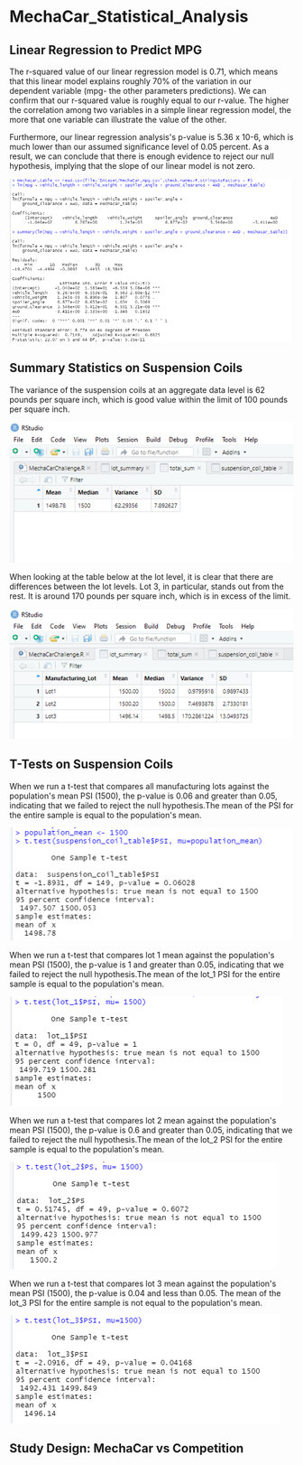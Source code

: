 # MechaCar_Statistical_Analysis

## Linear Regression to Predict MPG

The r-squared value of our linear regression model is 0.71, which means that this linear model explains roughly 70% of the variation in our dependent variable (mpg- the other parameters predictions). We can confirm that our r-squared value is roughly equal to our r-value. The higher the correlation among two variables in a simple linear regression model, the more that one variable can illustrate the value of the other.

Furthermore, our linear regression analysis's p-value is 5.36 x 10-6, which is much lower than our assumed significance level of 0.05 percent. As a result, we can conclude that there is enough evidence to reject our null hypothesis, implying that the slope of our linear model is not zero.

<p align="left"><img src="https://github.com/zkirsan/MechaCar_Statistical_Analysis/blob/main/Resources/Linear_Regression_Results.PNG"></img></p>


## Summary Statistics on Suspension Coils

The variance of the suspension coils at an aggregate data level is 62 pounds per square inch, which is good value within the limit of 100 pounds per square inch.

<p align="left"><img src="https://github.com/zkirsan/MechaCar_Statistical_Analysis/blob/main/Resources/Total_Sum.PNG"></img></p>


When looking at the table below at the lot level, it is clear that there are differences between the lot levels. Lot 3, in particular, stands out from the rest. It is around 170 pounds per square inch, which is in excess of the limit. 
 
<p align="left"><img src="https://github.com/zkirsan/MechaCar_Statistical_Analysis/blob/main/Resources/Lot_Sum.PNG"></img></p>

## T-Tests on Suspension Coils

When we run a t-test that compares all manufacturing lots against the population's mean PSI (1500), the p-value is 0.06 and greater than 0.05, indicating that we failed to reject the null hypothesis.The mean of the PSI for the entire sample is equal to the population's mean.


<p align="left"><img src="https://github.com/zkirsan/MechaCar_Statistical_Analysis/blob/main/Resources/Population_Ttest.PNG"></img></p>

When we run a t-test that compares lot 1 mean against the population's mean PSI (1500), the p-value is 1 and greater than 0.05, indicating that we failed to reject the null hypothesis.The mean of the lot_1 PSI for the entire sample is equal to the population's mean.

<p align="left"><img src="https://github.com/zkirsan/MechaCar_Statistical_Analysis/blob/main/Resources/lot1_ttest.PNG"></img></p>


When we run a t-test that compares lot 2 mean against the population's mean PSI (1500), the p-value is 0.6 and greater than 0.05, indicating that we failed to reject the null hypothesis.The mean of the lot_2 PSI for the entire sample is equal to the population's mean.

<p align="left"><img src="https://github.com/zkirsan/MechaCar_Statistical_Analysis/blob/main/Resources/lot2_ttest.PNG"></img></p>


When we run a t-test that compares lot 3 mean against the population's mean PSI (1500), the p-value is 0.04 and less than 0.05. The mean of the lot_3 PSI for the entire sample is not equal to the population's mean.

<p align="left"><img src="https://github.com/zkirsan/MechaCar_Statistical_Analysis/blob/main/Resources/lot3_ttest.PNG"></img></p>

## Study Design: MechaCar vs Competition